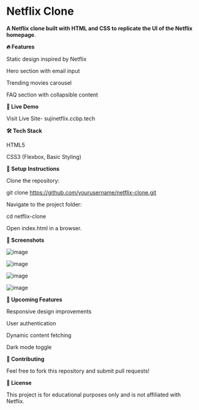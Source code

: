 

# Netflix Clone

**A Netflix clone built with HTML and CSS to replicate the UI of the Netflix homepage**.

**🔥 Features**

Static design inspired by Netflix

Hero section with email input

Trending movies carousel

FAQ section with collapsible content

**🚀 Live Demo**

Visit Live Site- sujinetflix.ccbp.tech

**🛠 Tech Stack**

HTML5

CSS3 (Flexbox, Basic Styling)

**📂 Setup Instructions**

Clone the repository:

git clone https://github.com/yourusername/netflix-clone.git

Navigate to the project folder:

cd netflix-clone

Open index.html in a browser.

**🎨 Screenshots**

![image](https://github.com/user-attachments/assets/8ed25c83-f5ee-4ff1-818a-7c1e68097daf)

![image](https://github.com/user-attachments/assets/8252b261-b419-4bd5-a45f-ffa47251b934)

![image](https://github.com/user-attachments/assets/884319cc-ad4d-4f11-8f94-86902b1d31a2)

![image](https://github.com/user-attachments/assets/ad45c1ea-8d73-473a-b7de-6f9c7847d515)

**📌 Upcoming Features**

Responsive design improvements

User authentication

Dynamic content fetching

Dark mode toggle

**🤝 Contributing**

Feel free to fork this repository and submit pull requests!

**📜 License**

This project is for educational purposes only and is not affiliated with Netflix.
